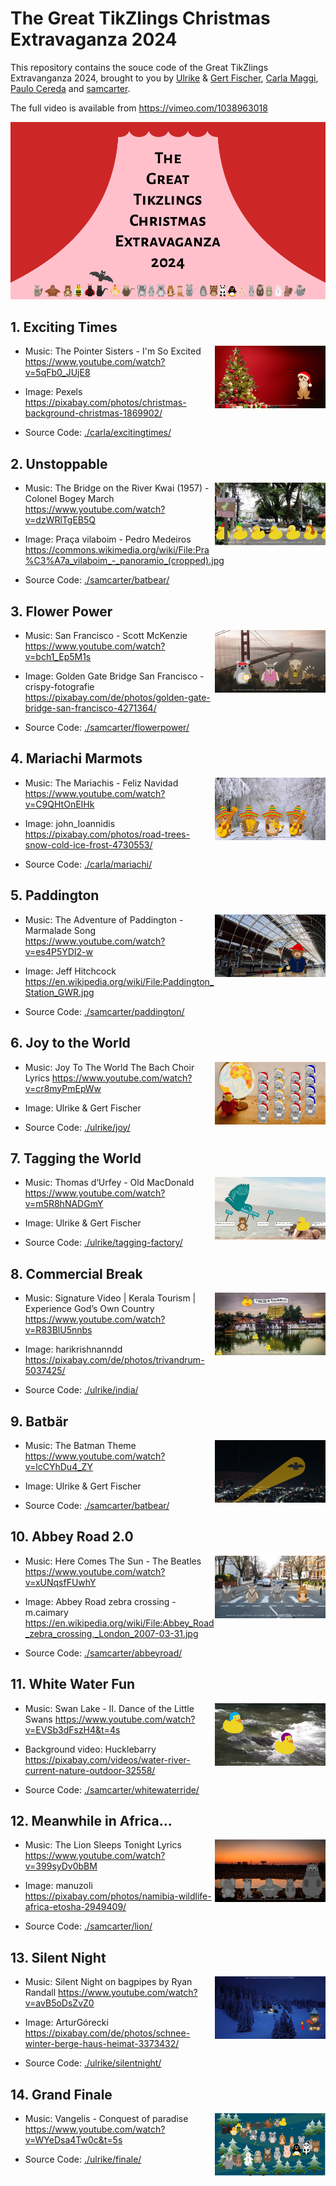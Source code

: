 

# The Great TikZlings Christmas Extravaganza 2024

This repository contains the souce code of the Great TikZlings Extravanganza 2024, brought to you by [Ulrike](https://github.com/u-fischer) & [Gert Fischer](https://github.com/g-fischer), [Carla Maggi](https://github.com/CarLaTeX), [Paulo Cereda](https://github.com/cereda) and [samcarter](https://github.com/samcarter).

The full video is available from https://vimeo.com/1038963018

[![](./intermissions/icon_large.png)](https://vimeo.com/1038963018)


## 1. Exciting Times

<img align="right" src="./carla/excitingtimes/excitingtimes.png" height="100">

- Music: The Pointer Sisters - I'm So Excited 
  https://www.youtube.com/watch?v=5qFb0_JUjE8
  
- Image: Pexels
  https://pixabay.com/photos/christmas-background-christmas-1869902/
  
- Source Code: [./carla/excitingtimes/](https://github.com/TikZlings/Extravaganza2024/tree/main/carla/excitingtimes)

## 2. Unstoppable

<img align="right" src="./samcarter/unstoppable/unstoppable.png" height="100">

- Music: The Bridge on the River Kwai (1957) - Colonel Bogey March
  https://www.youtube.com/watch?v=dzWRlTgEB5Q
  
- Image: Praça vilaboim - Pedro Medeiros
  https://commons.wikimedia.org/wiki/File:Pra%C3%A7a_vilaboim_-_panoramio_(cropped).jpg

- Source Code: [./samcarter/batbear/](https://github.com/TikZlings/Extravaganza2024/tree/main/samcarter/unstoppable)

## 3. Flower Power

<img align="right" src="./samcarter/flowerpower/flowerpower.png" height="100">

- Music: San Francisco - Scott McKenzie 
  https://www.youtube.com/watch?v=bch1_Ep5M1s
  
- Image: Golden Gate Bridge San Francisco - crispy-fotografie
  https://pixabay.com/de/photos/golden-gate-bridge-san-francisco-4271364/

- Source Code: [./samcarter/flowerpower/](https://github.com/TikZlings/Extravaganza2024/tree/main/samcarter/flowerpower)

## 4. Mariachi Marmots

<img align="right" src="./carla/mariachi/mariachi.png" height="100">

- Music: The Mariachis - Feliz Navidad
  https://www.youtube.com/watch?v=C9QHtOnEIHk
  
- Image: john_Ioannidis
  https://pixabay.com/photos/road-trees-snow-cold-ice-frost-4730553/
  
- Source Code: [./carla/mariachi/](https://github.com/TikZlings/Extravaganza2024/tree/main/carla/mariachi)

## 5. Paddington

<img align="right" src="./samcarter/paddington/paddington.png" height="100">

- Music: The Adventure of Paddington - Marmalade Song
  https://www.youtube.com/watch?v=es4P5YDI2-w
  
- Image: Jeff Hitchcock 
  https://en.wikipedia.org/wiki/File:Paddington_Station_GWR.jpg

- Source Code: [./samcarter/paddington/](https://github.com/TikZlings/Extravaganza2024/tree/main/samcarter/paddington)

## 6. Joy to the World

<img align="right" src="./ulrike/joy/joy.png" height="100">

- Music: Joy To The World The Bach Choir Lyrics
  https://www.youtube.com/watch?v=cr8myPmEpWw
  
- Image: Ulrike & Gert Fischer  
  
- Source Code: [./ulrike/joy/](https://github.com/TikZlings/Extravaganza2024/tree/main/ulrike/joy) 

## 7. Tagging the World

<img align="right" src="./ulrike/tagging-factory/tagging-factory.png" height="100">

- Music: Thomas d‘Urfey - Old MacDonald
  https://www.youtube.com/watch?v=m5R8hNADGmY
  
- Image: Ulrike & Gert Fischer  
  
- Source Code: [./ulrike/tagging-factory/](https://github.com/TikZlings/Extravaganza2024/tree/main/ulrike/tagging-factory) 

## 8. Commercial Break

<img align="right" src="./ulrike/india/india.png" height="100">

- Music: Signature Video | Kerala Tourism | Experience God’s Own Country 
  https://www.youtube.com/watch?v=R83BlU5nnbs 
  
- Image: harikrishnanndd
  https://pixabay.com/de/photos/trivandrum-5037425/
  
- Source Code: [./ulrike/india/](https://github.com/TikZlings/Extravaganza2024/tree/main/ulrike/india) 

## 9. Batbär

<img align="right" src="./samcarter/batbear/batbear.png" height="100">

- Music: The Batman Theme
  https://www.youtube.com/watch?v=lcCYhDu4_ZY
  
- Image: Ulrike & Gert Fischer

- Source Code: [./samcarter/batbear/](https://github.com/TikZlings/Extravaganza2024/tree/main/samcarter/batbear)

## 10. Abbey Road 2.0

<img align="right" src="./samcarter/abbeyroad/abbeyroad.png" height="100">

- Music: Here Comes The Sun - The Beatles
  https://www.youtube.com/watch?v=xUNqsfFUwhY
  
- Image: Abbey Road zebra crossing - m.caimary
  https://en.wikipedia.org/wiki/File:Abbey_Road_zebra_crossing,_London_2007-03-31.jpg

- Source Code: [./samcarter/abbeyroad/](https://github.com/TikZlings/Extravaganza2024/tree/main/samcarter/abbeyroad)

## 11. White Water Fun

<img align="right" src="./samcarter/whitewaterride/whitewaterride.png" height="100">

- Music: Swan Lake - II. Dance of the Little Swans
  https://www.youtube.com/watch?v=EVSb3dFszH4&t=4s
  
- Background video: Hucklebarry 
  https://pixabay.com/videos/water-river-current-nature-outdoor-32558/

- Source Code: [./samcarter/whitewaterride/](https://github.com/TikZlings/Extravaganza2024/tree/main/samcarter/whitewaterride)

## 12. Meanwhile in Africa...

<img align="right" src="./samcarter/lion/lion.png" height="100">

- Music: The Lion Sleeps Tonight Lyrics
  https://www.youtube.com/watch?v=399syDv0bBM
  
- Image: manuzoli
  https://pixabay.com/photos/namibia-wildlife-africa-etosha-2949409/

- Source Code: [./samcarter/lion/](https://github.com/TikZlings/Extravaganza2024/tree/main/samcarter/lion)

## 13. Silent Night

<img align="right" src="./ulrike/silentnight/silentnight.png" height="100">

- Music: Silent Night on bagpipes by Ryan Randall
  https://www.youtube.com/watch?v=avB5oDsZvZ0
  
- Image: ArturGórecki
  https://pixabay.com/de/photos/schnee-winter-berge-haus-heimat-3373432/
  
- Source Code: [./ulrike/silentnight/](https://github.com/TikZlings/Extravaganza2024/tree/main/ulrike/silentnight)

## 14. Grand Finale

<img align="right" src="./ulrike/finale/finale.png" height="100">

- Music: Vangelis - Conquest of paradise
  https://www.youtube.com/watch?v=WYeDsa4Tw0c&t=5s
  
- Source Code: [./ulrike/finale/](https://github.com/TikZlings/Extravaganza2024/tree/main/ulrike/finale)
